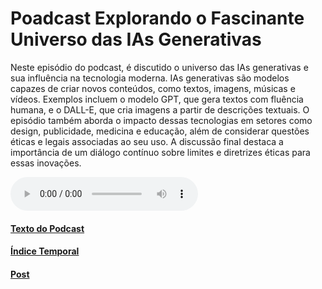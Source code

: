 # Poadcast Explorando o Fascinante Universo das IAs Generativas

Neste episódio do podcast, é discutido o universo das IAs generativas e sua influência na tecnologia moderna. IAs generativas são modelos capazes de criar novos conteúdos, como textos, imagens, músicas e vídeos. Exemplos incluem o modelo GPT, que gera textos com fluência humana, e o DALL-E, que cria imagens a partir de descrições textuais. O episódio também aborda o impacto dessas tecnologias em setores como design, publicidade, medicina e educação, além de considerar questões éticas e legais associadas ao seu uso. A discussão final destaca a importância de um diálogo contínuo sobre limites e diretrizes éticas para essas inovações.

<audio controls>
  <source src="PodcastIAGenerativa.mp3" type="audio/mpeg">  
  Seu navegador não suporta o elemento de áudio.
</audio>

#### [Texto do Podcast](Texto.md)

#### [Índice Temporal](IndiceTempo.md)

#### [Post](PostAIGenerative.md)
